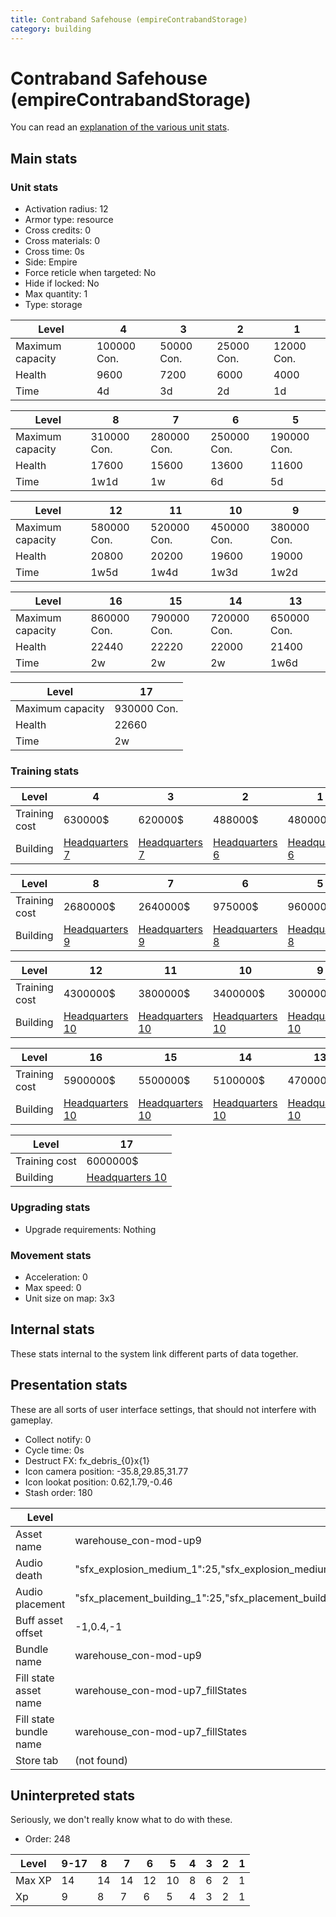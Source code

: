 ```yaml
---
title: Contraband Safehouse (empireContrabandStorage)
category: building
---
```


# Contraband Safehouse (empireContrabandStorage)

You can read an [explanation  of the various unit stats](unitexplained.md).

## Main stats

### Unit stats

  * Activation radius: 12
  * Armor type: resource
  * Cross credits: 0
  * Cross materials: 0
  * Cross time: 0s
  * Side: Empire
  * Force reticle when targeted: No
  * Hide if locked: No
  * Max quantity: 1
  * Type: storage

|Level           |4           |3          |2          |1          |
|----------------|------------|-----------|-----------|-----------|
|Maximum capacity|100000  Con.|50000  Con.|25000  Con.|12000  Con.|
|Health          |9600        |7200       |6000       |4000       |
|Time            |4d          |3d         |2d         |1d         |


|Level           |8           |7           |6           |5           |
|----------------|------------|------------|------------|------------|
|Maximum capacity|310000  Con.|280000  Con.|250000  Con.|190000  Con.|
|Health          |17600       |15600       |13600       |11600       |
|Time            |1w1d        |1w          |6d          |5d          |


|Level           |12          |11          |10          |9           |
|----------------|------------|------------|------------|------------|
|Maximum capacity|580000  Con.|520000  Con.|450000  Con.|380000  Con.|
|Health          |20800       |20200       |19600       |19000       |
|Time            |1w5d        |1w4d        |1w3d        |1w2d        |


|Level           |16          |15          |14          |13          |
|----------------|------------|------------|------------|------------|
|Maximum capacity|860000  Con.|790000  Con.|720000  Con.|650000  Con.|
|Health          |22440       |22220       |22000       |21400       |
|Time            |2w          |2w          |2w          |1w6d        |


|Level           |17          |
|----------------|------------|
|Maximum capacity|930000  Con.|
|Health          |22660       |
|Time            |2w          |


### Training stats

|Level        |4                              |3                              |2                              |1                              |
|-------------|-------------------------------|-------------------------------|-------------------------------|-------------------------------|
|Training cost|630000$                        |620000$                        |488000$                        |480000$                        |
|Building     |[Headquarters 7](empireHQ.html)|[Headquarters 7](empireHQ.html)|[Headquarters 6](empireHQ.html)|[Headquarters 6](empireHQ.html)|


|Level        |8                              |7                              |6                              |5                              |
|-------------|-------------------------------|-------------------------------|-------------------------------|-------------------------------|
|Training cost|2680000$                       |2640000$                       |975000$                        |960000$                        |
|Building     |[Headquarters 9](empireHQ.html)|[Headquarters 9](empireHQ.html)|[Headquarters 8](empireHQ.html)|[Headquarters 8](empireHQ.html)|


|Level        |12                              |11                              |10                              |9                               |
|-------------|--------------------------------|--------------------------------|--------------------------------|--------------------------------|
|Training cost|4300000$                        |3800000$                        |3400000$                        |3000000$                        |
|Building     |[Headquarters 10](empireHQ.html)|[Headquarters 10](empireHQ.html)|[Headquarters 10](empireHQ.html)|[Headquarters 10](empireHQ.html)|


|Level        |16                              |15                              |14                              |13                              |
|-------------|--------------------------------|--------------------------------|--------------------------------|--------------------------------|
|Training cost|5900000$                        |5500000$                        |5100000$                        |4700000$                        |
|Building     |[Headquarters 10](empireHQ.html)|[Headquarters 10](empireHQ.html)|[Headquarters 10](empireHQ.html)|[Headquarters 10](empireHQ.html)|


|Level        |17                              |
|-------------|--------------------------------|
|Training cost|6000000$                        |
|Building     |[Headquarters 10](empireHQ.html)|


### Upgrading stats

  * Upgrade requirements: Nothing

### Movement stats

  * Acceleration: 0
  * Max speed: 0
  * Unit size on map: 3x3

## Internal stats

These stats internal to the system link different parts of data together.


## Presentation stats

These are all sorts of user interface settings, that should not interfere with gameplay.

  * Collect notify: 0
  * Cycle time: 0s
  * Destruct FX: fx_debris_{0}x{1}
  * Icon camera position: -35.8,29.85,31.77
  * Icon lookat position: 0.62,1.79,-0.46
  * Stash order: 180

|Level                 |9-17                                                                                                                   |8                                                                                                                      |7                                                                                                                      |6                                                                                                                      |5                                                                                                                      |4                                                                                                                      |3                                                                                                                      |2                                                                                                                      |1                                                                                                                      |
|----------------------|-----------------------------------------------------------------------------------------------------------------------|-----------------------------------------------------------------------------------------------------------------------|-----------------------------------------------------------------------------------------------------------------------|-----------------------------------------------------------------------------------------------------------------------|-----------------------------------------------------------------------------------------------------------------------|-----------------------------------------------------------------------------------------------------------------------|-----------------------------------------------------------------------------------------------------------------------|-----------------------------------------------------------------------------------------------------------------------|-----------------------------------------------------------------------------------------------------------------------|
|Asset name            |warehouse_con-mod-up9                                                                                                  |warehouse_con-mod-up8                                                                                                  |warehouse_con-mod-up7                                                                                                  |warehouse_con-mod-up6                                                                                                  |warehouse_con-mod-up5                                                                                                  |warehouse_con-mod-up4                                                                                                  |warehouse_con-mod-up3                                                                                                  |warehouse_con-mod-up2                                                                                                  |warehouse_con-mod-up1                                                                                                  |
|Audio death           |"sfx_explosion_medium_1":25,"sfx_explosion_medium_2":25,"sfx_explosion_medium_3":25,"sfx_explosion_medium_4":52        |"sfx_explosion_medium_1":25,"sfx_explosion_medium_2":25,"sfx_explosion_medium_3":25,"sfx_explosion_medium_4":51        |"sfx_explosion_medium_1":25,"sfx_explosion_medium_2":25,"sfx_explosion_medium_3":25,"sfx_explosion_medium_4":50        |"sfx_explosion_medium_1":25,"sfx_explosion_medium_2":25,"sfx_explosion_medium_3":25,"sfx_explosion_medium_4":49        |"sfx_explosion_medium_1":25,"sfx_explosion_medium_2":25,"sfx_explosion_medium_3":25,"sfx_explosion_medium_4":48        |"sfx_explosion_medium_1":25,"sfx_explosion_medium_2":25,"sfx_explosion_medium_3":25,"sfx_explosion_medium_4":47        |"sfx_explosion_medium_1":25,"sfx_explosion_medium_2":25,"sfx_explosion_medium_3":25,"sfx_explosion_medium_4":46        |"sfx_explosion_medium_1":25,"sfx_explosion_medium_2":25,"sfx_explosion_medium_3":25,"sfx_explosion_medium_4":45        |"sfx_explosion_medium_1":25,"sfx_explosion_medium_2":25,"sfx_explosion_medium_3":25,"sfx_explosion_medium_4":44        |
|Audio placement       |"sfx_placement_building_1":25,"sfx_placement_building_2":25,"sfx_placement_building_3":25,"sfx_placement_building_4":42|"sfx_placement_building_1":25,"sfx_placement_building_2":25,"sfx_placement_building_3":25,"sfx_placement_building_4":41|"sfx_placement_building_1":25,"sfx_placement_building_2":25,"sfx_placement_building_3":25,"sfx_placement_building_4":40|"sfx_placement_building_1":25,"sfx_placement_building_2":25,"sfx_placement_building_3":25,"sfx_placement_building_4":39|"sfx_placement_building_1":25,"sfx_placement_building_2":25,"sfx_placement_building_3":25,"sfx_placement_building_4":38|"sfx_placement_building_1":25,"sfx_placement_building_2":25,"sfx_placement_building_3":25,"sfx_placement_building_4":37|"sfx_placement_building_1":25,"sfx_placement_building_2":25,"sfx_placement_building_3":25,"sfx_placement_building_4":36|"sfx_placement_building_1":25,"sfx_placement_building_2":25,"sfx_placement_building_3":25,"sfx_placement_building_4":35|"sfx_placement_building_1":25,"sfx_placement_building_2":25,"sfx_placement_building_3":25,"sfx_placement_building_4":34|
|Buff asset offset     |-1,0.4,-1                                                                                                              |-1,0.4,-1                                                                                                              |-1,0.4,-1                                                                                                              |-1,0.4,-1                                                                                                              |-1,0.4,-1                                                                                                              |-1,0.6,-1                                                                                                              |-1,0.4,-1                                                                                                              |-1,0.4,-1                                                                                                              |-1,0.4,-1                                                                                                              |
|Bundle name           |warehouse_con-mod-up9                                                                                                  |warehouse_con-mod-up8                                                                                                  |warehouse_con-mod-up7                                                                                                  |warehouse_con-mod-up6                                                                                                  |warehouse_con-mod-up5                                                                                                  |warehouse_con-mod-up4                                                                                                  |warehouse_con-mod-up3                                                                                                  |warehouse_con-mod-up2                                                                                                  |warehouse_con-mod-up1                                                                                                  |
|Fill state asset name |warehouse_con-mod-up7_fillStates                                                                                       |warehouse_con-mod-up7_fillStates                                                                                       |warehouse_con-mod-up7_fillStates                                                                                       |warehouse_con-mod-up6_fillStates                                                                                       |warehouse_con-mod-up5_fillStates                                                                                       |warehouse_con-mod-up4_fillStates                                                                                       |warehouse_con-mod-up3_fillStates                                                                                       |warehouse_con-mod-up2_fillStates                                                                                       |warehouse_con-mod-up1_fillStates                                                                                       |
|Fill state bundle name|warehouse_con-mod-up7_fillStates                                                                                       |warehouse_con-mod-up7_fillStates                                                                                       |warehouse_con-mod-up7_fillStates                                                                                       |warehouse_con-mod-up6_fillStates                                                                                       |warehouse_con-mod-up5_fillStates                                                                                       |warehouse_con-mod-up4_fillStates                                                                                       |warehouse_con-mod-up3_fillStates                                                                                       |warehouse_con-mod-up2_fillStates                                                                                       |warehouse_con-mod-up1_fillStates                                                                                       |
|Store tab             |(not found)                                                                                                            |(not found)                                                                                                            |(not found)                                                                                                            |(not found)                                                                                                            |(not found)                                                                                                            |(not found)                                                                                                            |(not found)                                                                                                            |(not found)                                                                                                            |resources                                                                                                              |


## Uninterpreted stats

Seriously, we don't really know what to do with these.

  * Order: 248

|Level |9-17|8 |7 |6 |5 |4|3|2|1|
|------|----|--|--|--|--|-|-|-|-|
|Max XP|14  |14|14|12|10|8|6|2|1|
|Xp    |9   |8 |7 |6 |5 |4|3|2|1|


